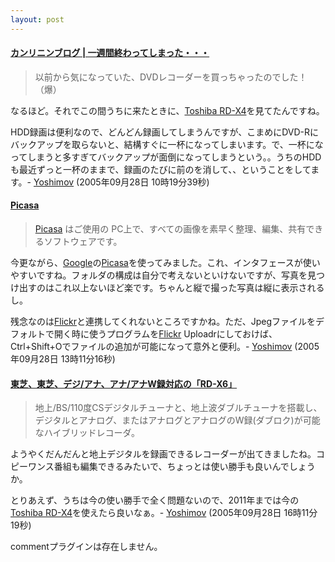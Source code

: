 ```yaml
---
layout: post
---
```

<h4><a href="http://blog.sociono.net/?eid=238854">カンリニンブログ | 一週間終わってしまった・・・</a></h4>
<blockquote><p>以前から気になっていた、DVDレコーダーを買っちゃったのでした！（爆）</p>
</blockquote>
<p>なるほど。それでこの間うちに来たときに、<a href="/?page=Toshiba+RD%2DX4" class="wikipage">Toshiba RD-X4</a>を見てたんですね。</p>
<p>HDD録画は便利なので、どんどん録画してしまうんですが、こまめにDVD-Rにバックアップを取らないと、結構すぐに一杯になってしまいます。で、一杯になってしまうと多すぎてバックアップが面倒になってしまうという。。うちのHDDも最近ずっと一杯のままで、録画のたびに前のを消して、、ということをしてます。- <a href="/?page=Yoshimov" class="wikipage">Yoshimov</a> (2005年09月28日 10時19分39秒)</p>
<h4><a href="http://picasa.google.co.jp/">Picasa</a></h4>
<blockquote><p><a href="http://picasa.google.co.jp/">Picasa</a> はご使用の PC上で、すべての画像を素早く整理、編集、共有できるソフトウェアです。 </p>
</blockquote>
<p>今更ながら、<a href="http://www.google.co.jp/">Google</a>の<a href="http://picasa.google.co.jp/">Picasa</a>を使ってみました。これ、インタフェースが使いやすいですね。フォルダの構成は自分で考えないといけないですが、写真を見つけ出すのはこれ以上ないほど楽です。ちゃんと縦で撮った写真は縦に表示されるし。</p>
<p>残念なのは<a href="http://flickr.com/">Flickr</a>と連携してくれないところですかね。ただ、Jpegファイルをデフォルトで開く時に使うプログラムを<a href="http://flickr.com/">Flickr</a> Uploadrにしておけば、Ctrl+Shift+Oでファイルの追加が可能になって意外と便利。- <a href="/?page=Yoshimov" class="wikipage">Yoshimov</a> (2005年09月28日 13時11分16秒)</p>
<h4><a href="http://www.watch.impress.co.jp/av/docs/20050928/toshiba2.htm">東芝、東芝、デジ/アナ、アナ/アナW録対応の「RD-X6」</a></h4>
<blockquote><p>地上/BS/110度CSデジタルチューナと、地上波ダブルチューナを搭載し、デジタルとアナログ、またはアナログとアナログのW録(ダブロク)が可能なハイブリッドレコーダ。</p>
</blockquote>
<p>ようやくだんだんと地上デジタルを録画できるレコーダーが出てきましたね。コピーワンス番組も編集できるみたいで、ちょっとは使い勝手も良いんでしょうか。</p>
<p>とりあえず、うちは今の使い勝手で全く問題ないので、2011年までは今の<a href="/?page=Toshiba+RD%2DX4" class="wikipage">Toshiba RD-X4</a>を使えたら良いなぁ。- <a href="/?page=Yoshimov" class="wikipage">Yoshimov</a> (2005年09月28日 16時11分19秒)</p>
<p><span class="error">commentプラグインは存在しません。</span> </p>
